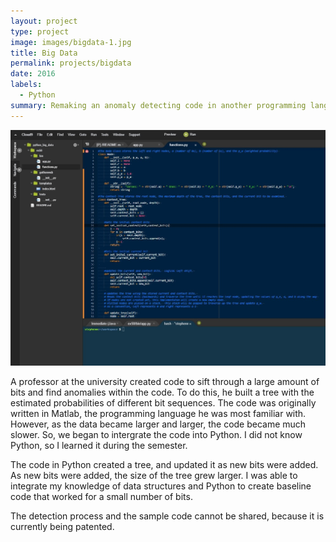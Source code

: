 ```yaml
---
layout: project
type: project
image: images/bigdata-1.jpg
title: Big Data
permalink: projects/bigdata
date: 2016
labels:
  - Python
summary: Remaking an anomaly detecting code in another programming language to increase efficiency.
---
```


<img class="ui image" src="../images/bigdata_2.jpg">

A professor at the university created code to sift through a large amount of bits and find anomalies within the code.  To do this, he built a tree with the estimated probabilities of different bit sequences.  The code was originally written in Matlab, the programming language he was most familiar with.  However, as the data became larger and larger, the code became much slower.  So, we began to intergrate the code into Python.  I did not know Python, so I learned it during the semester.

The code in Python created a tree, and updated it as new bits were added.  As new bits were added, the size of the tree grew larger.  I was able to integrate my knowledge of data structures and Python to create baseline code that worked for a small number of bits.

The detection process and the sample code cannot be shared, because it is currently being patented.




